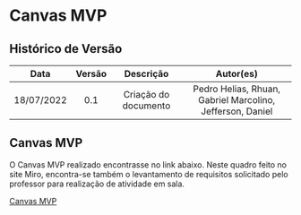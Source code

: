 # Canvas MVP

## Histórico de Versão


|    Data    | Versão |      Descrição       |  Autor(es)   |
| :--------: | :----: | :------------------: | :----------: |
| 18/07/2022 |  0.1   | Criação do documento | Pedro Helias, Rhuan, Gabriel Marcolino, Jefferson, Daniel |


## Canvas MVP

O Canvas MVP realizado encontrasse no link abaixo. Neste quadro feito no site Miro, encontra-se também o levantamento de requisitos solicitado pelo professor para realização de atividade em sala. 

<a href="https://miro.com/app/board/uXjVOms21R0=/?share_link_id=395701300927">Canvas MVP</a>


